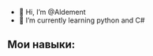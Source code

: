 - 👋 Hi, I’m @Aldement
- 🌱 I’m currently learning python and C#
  
## Мои навыки:

<img scr="https://storage.tally.so/225a5e64-ebe2-49ea-8359-415c1ad93023/Pytest_logo.svg.png" width="100%">


<!---
Aldement/Aldement is a ✨ special ✨ repository because its `README.md` (this file) appears on your GitHub profile.
You can click the Preview link to take a look at your changes.
--->
